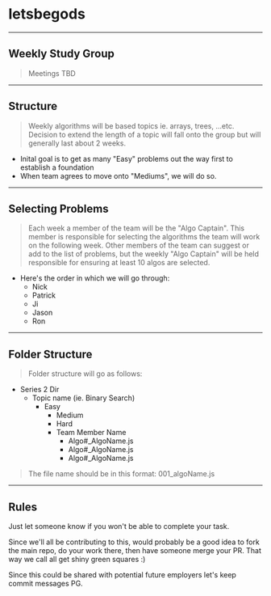 # letsbegods

---

## Weekly Study Group

> Meetings TBD

---

## Structure

> Weekly algorithms will be based topics ie. arrays, trees, ...etc. Decision to extend the length of a topic will fall onto the group but will generally last about 2 weeks.

* Inital goal is to get as many "Easy" problems out the way first to establish a foundation
* When team agrees to move onto "Mediums", we will do so.

---

## Selecting Problems

> Each week a member of the team will be the "Algo Captain". This member is responsible for selecting the algorithms the team will work on the following week. Other members of the team can suggest or add to the list of problems, but the weekly "Algo Captain" will be held responsible for ensuring at least 10 algos are selected.

* Here's the order in which we will go through:
  * Nick
  * Patrick
  * Ji
  * Jason
  * Ron

---

## Folder Structure

> Folder structure will go as follows:

* Series 2 Dir
  * Topic name (ie. Binary Search)
    * Easy
      * Medium
      * Hard
      * Team Member Name
        * Algo#_AlgoName.js
        * Algo#_AlgoName.js
        * Algo#_AlgoName.js

> The file name should be in this format: 001_algoName.js
---

## Rules

Just let someone know if you won't be able to complete your task.

Since we'll all be contributing to this, would probably be a good idea to fork the main repo, do your work there, then have someone merge your PR. That way we call all get shiny green squares :)

Since this could be shared with potential future employers let's keep commit messages PG.
